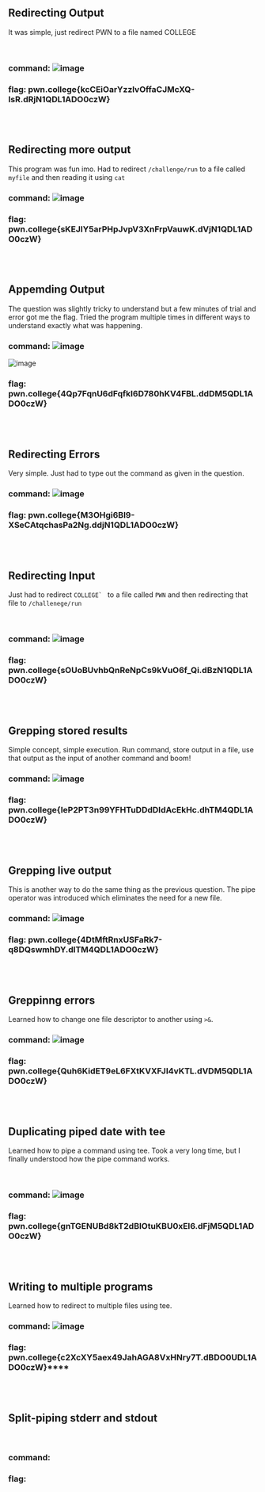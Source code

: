 ## Redirecting Output 
It was simple, just redirect PWN to a file named COLLEGE

<br>

### command: ![image](https://github.com/user-attachments/assets/968e0bdf-a91a-4e54-8423-4e9191a65d52)


### flag: pwn.college{kcCEiOarYzzlvOffaCJMcXQ-IsR.dRjN1QDL1ADO0czW}

<br><br>

## Redirecting more output

This program was fun imo. Had to redirect ```/challenge/run``` to a file called ```myfile``` and then reading it using ```cat```
<br>

### command: ![image](https://github.com/user-attachments/assets/0b77f2e7-95d3-4ea8-ad40-85c85ba7cfad)


### flag: pwn.college{sKEJIY5arPHpJvpV3XnFrpVauwK.dVjN1QDL1ADO0czW}
<br><br>

## Appemding Output
The question was slightly tricky to understand but a few minutes of trial and error got me the flag. Tried the program multiple times in different ways to understand exactly what was happening.
<br>

### command: ![image](https://github.com/user-attachments/assets/db2fca98-2c3f-4257-9c17-6a231256da6f)
![image](https://github.com/user-attachments/assets/d77d40b3-3351-47e3-8671-bcca8ddd297b)



### flag: pwn.college{4Qp7FqnU6dFqfkI6D780hKV4FBL.ddDM5QDL1ADO0czW}
<br><br>

## Redirecting Errors

Very simple. Just had to type out the command as given in the question.
<br>

### command: ![image](https://github.com/user-attachments/assets/908aaa39-d005-43a8-a031-45fab8bb9eb1)


### flag: pwn.college{M3OHgi6Bl9-XSeCAtqchasPa2Ng.ddjN1QDL1ADO0czW}
<br><br>

##  Redirecting Input
Just had to redirect ```COLLEGE` ``` to a file called ```PWN``` and then redirecting that file to ```/challenege/run```

<br>

### command: ![image](https://github.com/user-attachments/assets/7bf11287-2ab7-4ec9-b75b-3567f848eb54)


### flag: pwn.college{sOUoBUvhbQnReNpCs9kVuO6f_Qi.dBzN1QDL1ADO0czW}
<br><br>

## Grepping stored results
Simple concept, simple execution. Run command, store output in a file, use that output as the input of another command and boom!
<br>

### command: ![image](https://github.com/user-attachments/assets/e0f21248-2031-44fe-ab46-6fa106d2a26b)


### flag: pwn.college{IeP2PT3n99YFHTuDDdDIdAcEkHc.dhTM4QDL1ADO0czW}
<br><br>

## Grepping live output
This is another way to do the same thing as the previous question. The pipe operator was introduced which eliminates the need for a new file.
<br>

### command: ![image](https://github.com/user-attachments/assets/a5489bf0-c79e-4a0b-aefa-aac212076a90)


### flag: pwn.college{4DtMftRnxUSFaRk7-q8DQswmhDY.dlTM4QDL1ADO0czW}
<br><br>

## Greppinng errors
Learned how to change one file descriptor to another using ```>&```. 
<br>

### command: ![image](https://github.com/user-attachments/assets/f2cb7579-da17-48ef-90fb-4f3ac4c01413)


### flag: pwn.college{Quh6KidET9eL6FXtKVXFJI4vKTL.dVDM5QDL1ADO0czW}
<br><br>

## Duplicating piped date with tee

Learned how to pipe a command using tee. Took a very long time, but I finally understood how the pipe command works.

<br>

### command: ![image](https://github.com/user-attachments/assets/8ecc377c-00b5-497f-a52b-42ebb7fb88c7)


### flag: pwn.college{gnTGENUBd8kT2dBIOtuKBU0xEI6.dFjM5QDL1ADO0czW}
<br><br>

## Writing to multiple programs
Learned how to redirect to multiple files using tee.
<br>

### command: ![image](https://github.com/user-attachments/assets/2d80feee-dfd1-41a0-81b6-6fa69e7811f1)


### flag: pwn.college{c2XcXY5aex49JahAGA8VxHNry7T.dBDO0UDL1ADO0czW}****
<br><br>

## Split-piping stderr and stdout

<br>

### command: 

### flag: 
<br><br>

